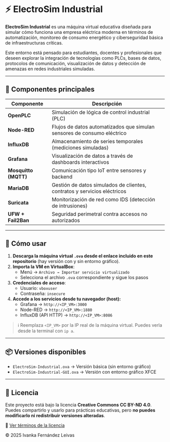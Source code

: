 # ⚡ ElectroSim Industrial

**ElectroSim Industrial** es una máquina virtual educativa diseñada para simular cómo funciona una empresa eléctrica moderna en términos de automatización, monitoreo de consumo energético y ciberseguridad básica de infraestructuras críticas.

Este entorno está pensado para estudiantes, docentes y profesionales que deseen explorar la integración de tecnologías como PLCs, bases de datos, protocolos de comunicación, visualización de datos y detección de amenazas en redes industriales simuladas.

---

## 🧩 Componentes principales

| Componente         | Descripción                                                                 |
|--------------------|------------------------------------------------------------------------------|
| **OpenPLC**         | Simulación de lógica de control industrial (PLC)                            |
| **Node-RED**        | Flujos de datos automatizados que simulan sensores de consumo eléctrico     |
| **InfluxDB**        | Almacenamiento de series temporales (mediciones simuladas)                  |
| **Grafana**         | Visualización de datos a través de dashboards interactivos                  |
| **Mosquitto (MQTT)**| Comunicación tipo IoT entre sensores y backend                              |
| **MariaDB**         | Gestión de datos simulados de clientes, contratos y servicios eléctricos    |
| **Suricata**        | Monitorización de red como IDS (detección de intrusiones)                   |
| **UFW + Fail2Ban**  | Seguridad perimetral contra accesos no autorizados                          |

---

## 🚀 Cómo usar

1. **Descarga la máquina virtual `.ova` desde el enlace incluido en este repositorio** (hay versión con y sin entorno gráfico).
2. **Importa la VM en VirtualBox**:
   - Menú → `Archivo → Importar servicio virtualizado`
   - Selecciona el archivo `.ova` correspondiente y sigue los pasos
3. **Credenciales de acceso**:
   - Usuario: `vboxuser`
   - Contraseña: `insecure`
4. **Accede a los servicios desde tu navegador (host):**
   - Grafana → `http://<IP_VM>:3000`
   - Node-RED → `http://<IP_VM>:1880`
   - InfluxDB (API HTTP) → `http://<IP_VM>:8086`

> ℹ️ Reemplaza `<IP_VM>` por la IP real de la máquina virtual. Puedes verla desde la terminal con `ip a`.

---

## 📦 Versiones disponibles

- `ElectroSim-Industrial.ova` → Versión básica (sin entorno gráfico)
- `ElectroSim-Industrial-GUI.ova` → Versión con entorno gráfico XFCE

---

## 📜 Licencia

Este proyecto está bajo la licencia **Creative Commons CC BY-ND 4.0**.  
Puedes compartirlo y usarlo para prácticas educativas, pero **no puedes modificarlo ni redistribuir versiones alteradas**.

🔗 [Ver términos de la licencia](https://creativecommons.org/licenses/by-nd/4.0/)

© 2025 Ivanka Fernández Leivas

